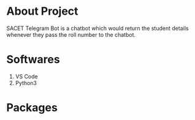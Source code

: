 # About Project
SACET Telegram Bot is a chatbot which would return the student details whenever they pass the roll number to the chatbot.

# Softwares
1. VS Code
2. Python3

# Packages

